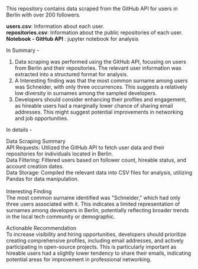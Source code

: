 This repository contains data scraped from the GitHub API for users in Berlin with over 200 followers.

**users.csv**: Information about each user.<br>
**repositories.csv**: Information about the public repositories of each user.<br>
**Notebook - GitHub API** : jupyter notebook for analysis

In Summary - 

1) Data scraping was performed using the GitHub API, focusing on users from Berlin and their repositories. The relevant user information was extracted into a structured format for analysis.
2) A Interesting finding was that the most common surname among users was Schneider, with only three occurrences. This suggests a relatively low diversity in surnames among the sampled developers.
3) Developers should consider enhancing their profiles and engagement, as hireable users had a marginally lower chance of sharing email addresses. This might suggest potential improvements in networking and job opportunities.

In details - 

Data Scraping Summary<br>
API Requests: Utilized the GitHub API to fetch user data and their repositories for individuals located in Berlin.<br>
Data Filtering: Filtered users based on follower count, hireable status, and account creation dates.<br>
Data Storage: Compiled the relevant data into CSV files for analysis, utilizing Pandas for data manipulation.<br><br>
Interesting Finding<br>
The most common surname identified was "Schneider," which had only three users associated with it. This indicates a limited representation of surnames among developers in Berlin, potentially reflecting broader trends in the local tech community or demographic.<br>

Actionable Recommendation<br>
To increase visibility and hiring opportunities, developers should prioritize creating comprehensive profiles, including email addresses, and actively participating in open-source projects. This is particularly important as hireable users had a slightly lower tendency to share their emails, indicating potential areas for improvement in professional networking.
